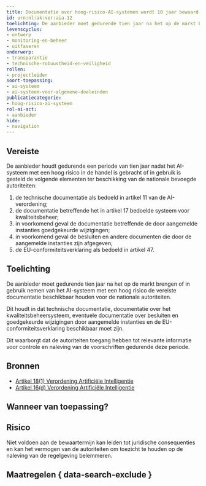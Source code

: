 ```yaml
---
title: Documentatie over hoog-risico-AI-systemen wordt 10 jaar bewaard door de aanbieder.
id: urn:nl:ak:ver:aia-12
toelichting: De aanbieder moet gedurende tien jaar na het op de markt brengen of in gebruik nemen van het AI-systeem met een hoog risico de vereiste documentatie beschikbaar houden voor de nationale autoriteiten. 
levenscyclus: 
- ontwerp
- monitoring-en-beheer
- uitfaseren
onderwerp: 
- transparantie
- technische-robuustheid-en-veiligheid
rollen:
- projectleider
soort-toepassing:
- ai-systeem
- ai-systeem-voor-algemene-doeleinden
publicatiecategorie:
- hoog-risico-ai-systeem
rol-ai-act:
- aanbieder
hide:
- navigation
---
```


<!-- tags -->

## Vereiste

De aanbieder houdt gedurende een periode van tien jaar nadat het AI-systeem met een hoog risico in de handel is gebracht of in gebruik is gesteld de volgende elementen ter beschikking van de nationale bevoegde autoriteiten: 

1. de technische documentatie als bedoeld in artikel 11 van de AI-verordening; 
2. de documentatie betreffende het in artikel 17 bedoelde systeem voor kwaliteitsbeheer; 
3. in voorkomend geval de documentatie betreffende de door aangemelde instanties goedgekeurde wijzigingen; 
4. in voorkomend geval de besluiten en andere documenten die door de aangemelde instanties zijn afgegeven; 
5. de EU-conformiteitsverklaring als bedoeld in artikel 47. 

## Toelichting 

De aanbieder moet gedurende tien jaar na het op de markt brengen of in gebruik nemen van het AI-systeem met een hoog risico de vereiste documentatie beschikbaar houden voor de nationale autoriteiten.

Dit houdt in dat technische documentatie, documentatie over het kwaliteitsbeheersysteem, eventuele documentatie over besluiten en goedgekeurde wijzigingen door aangemelde instanties en de EU-conformiteitsverklaring beschikbaar moet zijn.

Dit waarborgt dat de autoriteiten toegang hebben tot relevante informatie voor controle en naleving van de voorschriften gedurende deze periode.

## Bronnen 

- [Artikel 18(1) Verordening Artificiële Intelligentie](https://eur-lex.europa.eu/legal-content/NL/TXT/HTML/?uri=OJ:L_202401689#d1e4013-1-1)
- [Artikel 16(d) Verordening Artificiële Intelligentie](https://eur-lex.europa.eu/legal-content/NL/TXT/HTML/?uri=OJ:L_202401689#d1e3823-1-1)

## Wanneer van toepassing? 
<!-- tags-ai-act --> 

## Risico 

Niet voldoen aan de bewaartermijn kan leiden tot juridische consequenties en kan het vermogen van de autoriteiten om toezicht te houden op de naleving van de regelgeving belemmeren.

## Maatregelen { data-search-exclude } 

<!-- list_maatregelen vereiste/aia-12-bewaartermijn-voor-documentatie no-search no-onderwerp no-rol no-levenscyclus -->
